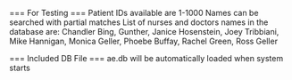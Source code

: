 === For Testing ===
Patient IDs available are 1-1000
Names can be searched with partial matches
List of nurses and doctors names in the database are: Chandler Bing, Gunther, Janice Hosenstein, Joey Tribbiani, Mike Hannigan, Monica Geller, Phoebe Buffay, Rachel Green, Ross Geller

=== Included DB File ===
ae.db will be automatically loaded when system starts
